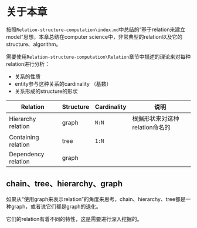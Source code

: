 # 关于本章

按照`Relation-structure-computation\index.md`中总结的“基于relation来建立model”思想，本章总结在computer science中，非常典型的relation以及它的structure、algorithm。

需要使用`Relation-structure-computation\Relation`章节中描述的理论来对每种relation进行分析：

- 关系的性质
- entity参与这种关系的cardinality （基数）
- 关系形成的structure的形状

| Relation            | Structure | Cardinality | 说明                           |
| ------------------- | --------- | ----------- | ------------------------------ |
| Hierarchy relation  | graph     | `N:N`       | 根据形状来对这种relation命名的 |
| Containing relation | tree      | `1:N`       |                                |
| Dependency relation | graph     |             |                                |

 

## chain、tree、hierarchy、graph

如果从“使用graph来表示relation”的角度来思考，chain、hierarchy、tree都是一种graph，或者说它们都是graph的退化。

它们的relation有着不同的特性，这是需要进行深入挖掘的。

